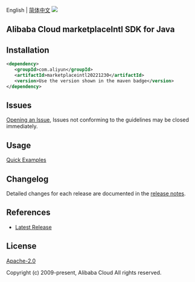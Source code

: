 English | [简体中文](README-CN.md)
![](https://aliyunsdk-pages.alicdn.com/icons/AlibabaCloud.svg)

## Alibaba Cloud marketplaceIntl SDK for Java

## Installation

```xml
<dependency>
   <groupId>com.aliyun</groupId>
   <artifactId>marketplaceintl20221230</artifactId>
   <version>Use the version shown in the maven badge</version>
</dependency>
```

## Issues
[Opening an Issue](https://github.com/aliyun/alibabacloud-java-sdk/issues/new), Issues not conforming to the guidelines may be closed immediately.

## Usage
[Quick Examples](https://github.com/aliyun/alibabacloud-java-sdk/blob/master/docs/0-Examples-EN.md#quick-examples)

## Changelog
Detailed changes for each release are documented in the [release notes](./ChangeLog.txt).

## References
* [Latest Release](https://github.com/aliyun/alibabacloud-java-sdk/)

## License
[Apache-2.0](http://www.apache.org/licenses/LICENSE-2.0)

Copyright (c) 2009-present, Alibaba Cloud All rights reserved.